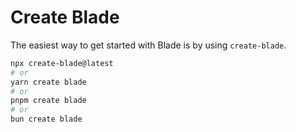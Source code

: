 # Create Blade

The easiest way to get started with Blade is by using `create-blade`.

```bash
npx create-blade@latest
# or
yarn create blade
# or
pnpm create blade
# or
bun create blade
```
